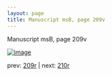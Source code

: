 ```yaml
---
layout: page
title: Manuscript msB, page 209v
---
```


Manuscript msB, page 209v

[![image](http://www.homermultitext.org/iipsrv?OBJ=IIP,1.0&FIF=/project/homer/pyramidal/deepzoom/hmt/vbbifolio/pending/vb_209v_210r.tif&WID=100&CVT=JPEG)](http://www.homermultitext.org/ict2/?urn=urn:cite2:hmt:vbbifolio.pending:vb_209v_210r)

prev:  [209r](../209r) | next:  [210r](../210r)

